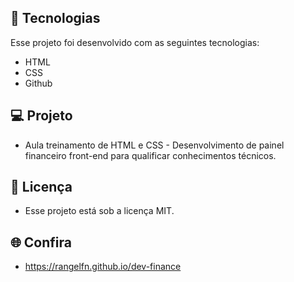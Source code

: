 ## 🚀 Tecnologias

Esse projeto foi desenvolvido com as seguintes tecnologias:
- HTML
- CSS
- Github

## 💻 Projeto
- Aula treinamento de HTML e CSS - Desenvolvimento de painel financeiro front-end para qualificar conhecimentos técnicos.

## 📝 Licença
- Esse projeto está sob a licença MIT.

## 🌐 Confira
- https://rangelfn.github.io/dev-finance
